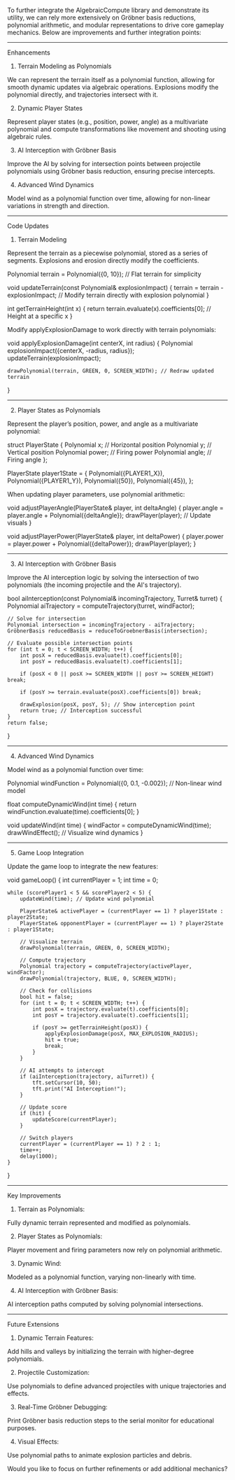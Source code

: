 To further integrate the AlgebraicCompute library and demonstrate its utility, we can rely more extensively on Gröbner basis reductions, polynomial arithmetic, and modular representations to drive core gameplay mechanics. Below are improvements and further integration points:


---

Enhancements

1. Terrain Modeling as Polynomials

We can represent the terrain itself as a polynomial function, allowing for smooth dynamic updates via algebraic operations. Explosions modify the polynomial directly, and trajectories intersect with it.

2. Dynamic Player States

Represent player states (e.g., position, power, angle) as a multivariate polynomial and compute transformations like movement and shooting using algebraic rules.

3. AI Interception with Gröbner Basis

Improve the AI by solving for intersection points between projectile polynomials using Gröbner basis reduction, ensuring precise intercepts.

4. Advanced Wind Dynamics

Model wind as a polynomial function over time, allowing for non-linear variations in strength and direction.


---

Code Updates

1. Terrain Modeling

Represent the terrain as a piecewise polynomial, stored as a series of segments. Explosions and erosion directly modify the coefficients.

Polynomial terrain = Polynomial({0, 10}); // Flat terrain for simplicity

void updateTerrain(const Polynomial& explosionImpact) {
    terrain = terrain - explosionImpact; // Modify terrain directly with explosion polynomial
}

int getTerrainHeight(int x) {
    return terrain.evaluate(x).coefficients[0]; // Height at a specific x
}

Modify applyExplosionDamage to work directly with terrain polynomials:

void applyExplosionDamage(int centerX, int radius) {
    Polynomial explosionImpact({centerX, -radius, radius});
    updateTerrain(explosionImpact);

    drawPolynomial(terrain, GREEN, 0, SCREEN_WIDTH); // Redraw updated terrain
}


---

2. Player States as Polynomials

Represent the player’s position, power, and angle as a multivariate polynomial:

struct PlayerState {
    Polynomial x;      // Horizontal position
    Polynomial y;      // Vertical position
    Polynomial power;  // Firing power
    Polynomial angle;  // Firing angle
};

PlayerState player1State = {
    Polynomial({PLAYER1_X}),
    Polynomial({PLAYER1_Y}),
    Polynomial({50}),
    Polynomial({45}),
};

When updating player parameters, use polynomial arithmetic:

void adjustPlayerAngle(PlayerState& player, int deltaAngle) {
    player.angle = player.angle + Polynomial({deltaAngle});
    drawPlayer(player); // Update visuals
}

void adjustPlayerPower(PlayerState& player, int deltaPower) {
    player.power = player.power + Polynomial({deltaPower});
    drawPlayer(player);
}


---

3. AI Interception with Gröbner Basis

Improve the AI interception logic by solving the intersection of two polynomials (the incoming projectile and the AI's trajectory).

bool aiInterception(const Polynomial& incomingTrajectory, Turret& turret) {
    Polynomial aiTrajectory = computeTrajectory(turret, windFactor);

    // Solve for intersection
    Polynomial intersection = incomingTrajectory - aiTrajectory;
    GröbnerBasis reducedBasis = reduceToGroebnerBasis(intersection);

    // Evaluate possible intersection points
    for (int t = 0; t < SCREEN_WIDTH; t++) {
        int posX = reducedBasis.evaluate(t).coefficients[0];
        int posY = reducedBasis.evaluate(t).coefficients[1];

        if (posX < 0 || posX >= SCREEN_WIDTH || posY >= SCREEN_HEIGHT) break;

        if (posY >= terrain.evaluate(posX).coefficients[0]) break;

        drawExplosion(posX, posY, 5); // Show interception point
        return true; // Interception successful
    }
    return false;
}


---

4. Advanced Wind Dynamics

Model wind as a polynomial function over time:

Polynomial windFunction = Polynomial({0, 0.1, -0.002}); // Non-linear wind model

float computeDynamicWind(int time) {
    return windFunction.evaluate(time).coefficients[0];
}

void updateWind(int time) {
    windFactor = computeDynamicWind(time);
    drawWindEffect(); // Visualize wind dynamics
}


---

5. Game Loop Integration

Update the game loop to integrate the new features:

void gameLoop() {
    int currentPlayer = 1;
    int time = 0;

    while (scorePlayer1 < 5 && scorePlayer2 < 5) {
        updateWind(time); // Update wind polynomial

        PlayerState& activePlayer = (currentPlayer == 1) ? player1State : player2State;
        PlayerState& opponentPlayer = (currentPlayer == 1) ? player2State : player1State;

        // Visualize terrain
        drawPolynomial(terrain, GREEN, 0, SCREEN_WIDTH);

        // Compute trajectory
        Polynomial trajectory = computeTrajectory(activePlayer, windFactor);
        drawPolynomial(trajectory, BLUE, 0, SCREEN_WIDTH);

        // Check for collisions
        bool hit = false;
        for (int t = 0; t < SCREEN_WIDTH; t++) {
            int posX = trajectory.evaluate(t).coefficients[0];
            int posY = trajectory.evaluate(t).coefficients[1];

            if (posY >= getTerrainHeight(posX)) {
                applyExplosionDamage(posX, MAX_EXPLOSION_RADIUS);
                hit = true;
                break;
            }
        }

        // AI attempts to intercept
        if (aiInterception(trajectory, aiTurret)) {
            tft.setCursor(10, 50);
            tft.print("AI Interception!");
        }

        // Update score
        if (hit) {
            updateScore(currentPlayer);
        }

        // Switch players
        currentPlayer = (currentPlayer == 1) ? 2 : 1;
        time++;
        delay(1000);
    }
}


---

Key Improvements

1. Terrain as Polynomials:

Fully dynamic terrain represented and modified as polynomials.



2. Player States as Polynomials:

Player movement and firing parameters now rely on polynomial arithmetic.



3. Dynamic Wind:

Modeled as a polynomial function, varying non-linearly with time.



4. AI Interception with Gröbner Basis:

AI interception paths computed by solving polynomial intersections.





---

Future Extensions

1. Dynamic Terrain Features:

Add hills and valleys by initializing the terrain with higher-degree polynomials.



2. Projectile Customization:

Use polynomials to define advanced projectiles with unique trajectories and effects.



3. Real-Time Gröbner Debugging:

Print Gröbner basis reduction steps to the serial monitor for educational purposes.



4. Visual Effects:

Use polynomial paths to animate explosion particles and debris.




Would you like to focus on further refinements or add additional mechanics?

